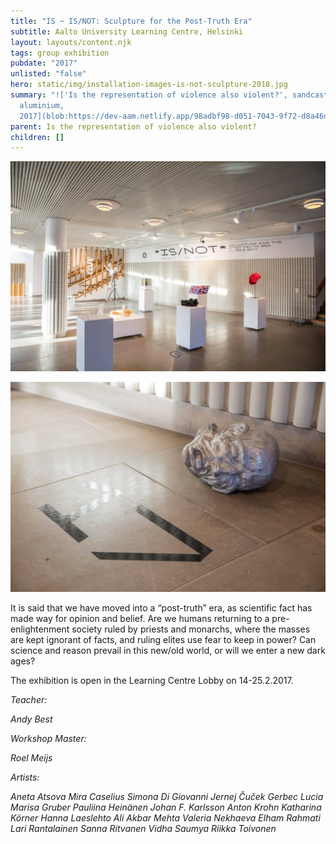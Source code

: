 ```yaml
---
title: "IS ~ IS/NOT: Sculpture for the Post-Truth Era"
subtitle: Aalto University Learning Centre, Helsinki
layout: layouts/content.njk
tags: group exhibition
pubdate: "2017"
unlisted: "false"
hero: static/img/installation-images-is-not-sculpture-2018.jpg
summary: "!['Is the representation of violence also violent?', sandcasted
  aluminium,
  2017](blob:https://dev-aam.netlify.app/98adbf98-d051-7043-9f72-d8a46da7ddd0)"
parent: Is the representation of violence also violent?
children: []
---
```

![Installation view, IS/NOT: Sculpture for the Post-truth Era, 2017, Harold Harad Learning Center, Aalto University, Espoo, FI](/static/img/installation-images-is-not-sculpture-2018.jpg)

!['Is the representation of violence also violent?', sandcasted aluminium, 2017](/static/img/installation-images-is-not-sculpture-2018-02.jpg)

It is said that we have moved into a “post-truth” era, as scientific fact has made way for opinion and belief. Are we humans returning to a pre-enlightenment society ruled by priests and monarchs, where the masses are kept ignorant of facts, and ruling elites use fear to keep in power? Can science and reason prevail in this new/old world, or will we enter a new dark ages?

The exhibition is open in the Learning Centre Lobby on 14-25.2.2017.

*Teacher:* 

*Andy Best*


*Workshop Master:* 

*Roel Meijs*


*Artists:*


*Aneta Atsova
Mira Caselius
Simona Di Giovanni
Jernej Čuček Gerbec
Lucia Marisa Gruber
Pauliina Heinänen
Johan F. Karlsson
Anton Krohn
Katharina Körner
Hanna Laeslehto
Ali Akbar Mehta
Valeria Nekhaeva
Elham Rahmati
Lari Rantalainen
Sanna Ritvanen
Vidha Saumya
Riikka Toivonen*